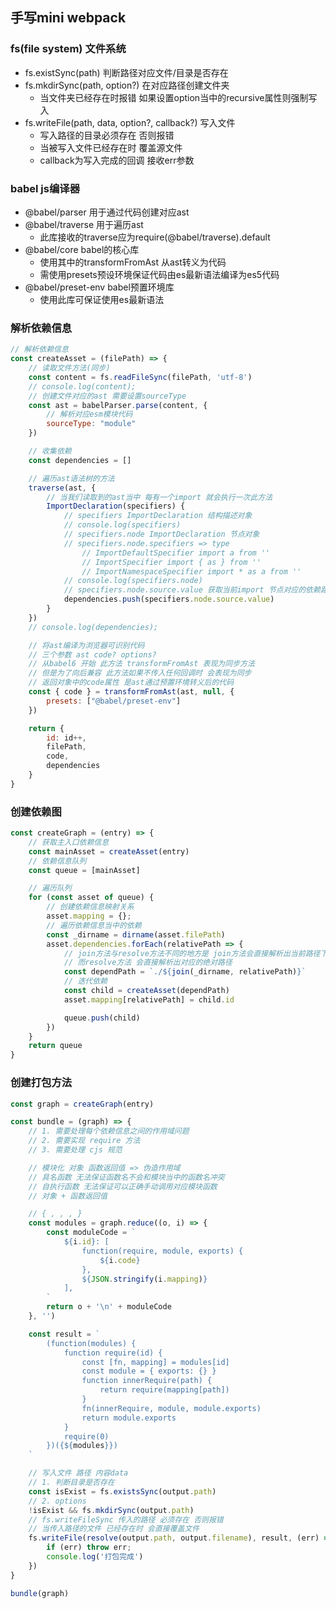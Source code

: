## 手写mini webpack

### fs(file system) 文件系统

- fs.existSync(path) 判断路径对应文件/目录是否存在
- fs.mkdirSync(path, option?) 在对应路径创建文件夹
  - 当文件夹已经存在时报错 如果设置option当中的recursive属性则强制写入
- fs.writeFile(path, data, option?, callback?) 写入文件 
  - 写入路径的目录必须存在 否则报错
  - 当被写入文件已经存在时 覆盖源文件
  - callback为写入完成的回调 接收err参数

### babel js编译器

- @babel/parser 用于通过代码创建对应ast
- @babel/traverse 用于遍历ast
  - 此库接收的traverse应为require(@babel/traverse).default
- @babel/core babel的核心库
  - 使用其中的transformFromAst 从ast转义为代码
  - 需使用presets预设环境保证代码由es最新语法编译为es5代码
- @babel/preset-env babel预置环境库
  - 使用此库可保证使用es最新语法

### 解析依赖信息

```js
// 解析依赖信息
const createAsset = (filePath) => {
	// 读取文件方法(同步)
	const content = fs.readFileSync(filePath, 'utf-8')
	// console.log(content);
	// 创建文件对应的ast 需要设置sourceType
	const ast = babelParser.parse(content, {
		// 解析对应esm模块代码
		sourceType: "module"
	})

	// 收集依赖
	const dependencies = []

	// 遍历ast语法树的方法
	traverse(ast, {
		// 当我们读取到的ast当中 每有一个import 就会执行一次此方法
		ImportDeclaration(specifiers) {
			// specifiers ImportDeclaration 结构描述对象
			// console.log(specifiers)
			// specifiers.node ImportDeclaration 节点对象
			// specifiers.node.specifiers => type
				// ImportDefaultSpecifier import a from ''
				// ImportSpecifier import { as } from ''
				// ImportNamespaceSpecifier import * as a from ''
			// console.log(specifiers.node)
			// specifiers.node.source.value 获取当前import 节点对应的依赖路径
			dependencies.push(specifiers.node.source.value)
		}
	})
	// console.log(dependencies);

	// 将ast编译为浏览器可识别代码
	// 三个参数 ast code? options?
	// 从babel6 开始 此方法 transformFromAst 表现为同步方法
	// 但是为了向后兼容 此方法如果不传入任何回调时 会表现为同步
	// 返回对象中的code属性 是ast通过预置环境转义后的代码
	const { code } = transformFromAst(ast, null, {
		presets: ["@babel/preset-env"]
	})

	return {
		id: id++,
		filePath,
		code,
		dependencies
	}
}
```

### 创建依赖图

```js
const createGraph = (entry) => {
	// 获取主入口依赖信息
	const mainAsset = createAsset(entry)
	// 依赖信息队列
	const queue = [mainAsset]

	// 遍历队列
	for (const asset of queue) {
		// 创建依赖信息映射关系
		asset.mapping = {};
		// 遍历依赖信息当中的依赖
		const _dirname = dirname(asset.filePath)
		asset.dependencies.forEach(relativePath => {
			// join方法与resolve方法不同的地方是 join方法会直接解析出当前路径下对应的路径
			// 而resolve方法 会直接解析出对应的绝对路径
			const dependPath = `./${join(_dirname, relativePath)}`
			// 迭代依赖
			const child = createAsset(dependPath)
			asset.mapping[relativePath] = child.id

			queue.push(child)
		})
	}
	return queue
}
```

### 创建打包方法

```js
const graph = createGraph(entry)

const bundle = (graph) => {
	// 1. 需要处理每个依赖信息之间的作用域问题
	// 2. 需要实现 require 方法
	// 3. 需要处理 cjs 规范

	// 模块化 对象 函数返回值 => 伪造作用域
	// 具名函数 无法保证函数名不会和模块当中的函数名冲突
	// 自执行函数 无法保证可以正确手动调用对应模块函数
	// 对象 + 函数返回值

	// { , , , }
	const modules = graph.reduce((o, i) => {
		const moduleCode = `
			${i.id}: [
				function(require, module, exports) {
					${i.code}
				},
				${JSON.stringify(i.mapping)}
			],
		`
		return o + '\n' + moduleCode
	}, '')

	const result = `
		(function(modules) {
			function require(id) {
				const [fn, mapping] = modules[id]
				const module = { exports: {} }
				function innerRequire(path) {
					return require(mapping[path])
				}
				fn(innerRequire, module, module.exports)
				return module.exports
			}
			require(0)
		})({${modules}})
	`

	// 写入文件 路径 内容data
	// 1. 判断目录是否存在
	const isExist = fs.existsSync(output.path)
	// 2. options
	!isExist && fs.mkdirSync(output.path)
	// fs.writeFileSync 传入的路径 必须存在 否则报错
	// 当传入路径的文件 已经存在时 会直接覆盖文件
	fs.writeFile(resolve(output.path, output.filename), result, (err) => {
		if (err) throw err;
		console.log('打包完成')
	})
}

bundle(graph)
```

